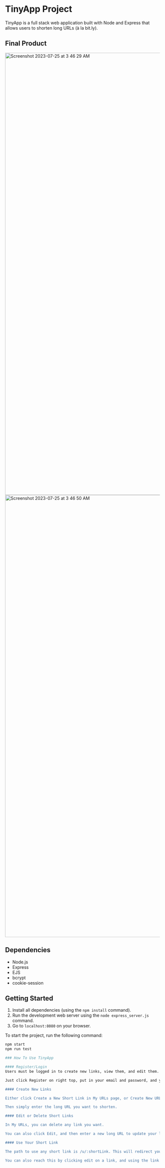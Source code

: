 # TinyApp Project

TinyApp is a full stack web application built with Node and Express that allows users to shorten long URLs (à la bit.ly).

## Final Product
<img width="1435" alt="Screenshot 2023-07-25 at 3 46 29 AM" src="https://github.com/merinnaa/tinyapp/assets/107540971/d3371f55-c181-4f48-979f-62d51a09ae26">
<img width="1435" alt="Screenshot 2023-07-25 at 3 46 50 AM" src="https://github.com/merinnaa/tinyapp/assets/107540971/ad41541c-6815-4c86-9e60-f8a65853d624">



## Dependencies

- Node.js
- Express
- EJS
- bcrypt
- cookie-session

## Getting Started

1) Install all dependencies (using the `npm install` command).
2) Run the development web server using the `node express_server.js` command.
3) Go to `localhost:8080` on your browser.

To start the project, run the following command:

```bash
npm start
npm run test

### How To Use TinyApp

#### Register/Login
Users must be logged in to create new links, view them, and edit them.

Just click Register on right top, put in your email and password, and you're good to go.

#### Create New Links

Either click Create a New Short Link in My URLs page, or Create New URL on navigation bar.

Then simply enter the long URL you want to shorten.

#### Edit or Delete Short Links

In My URLs, you can delete any link you want.

You can also click Edit, and then enter a new long URL to update your link. It will be the same short URL, but redirect to an updated long URL.

#### Use Your Short Link

The path to use any short link is /u/:shortLink. This will redirect you to the long URL.

You can also reach this by clicking edit on a link, and using the link corresponding to the short URL.